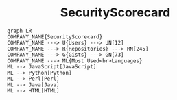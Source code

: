 <h1 align="center">SecurityScorecard</h1>

```mermaid
graph LR
COMPANY_NAME{SecurityScorecard}
COMPANY_NAME ---> U{Users} ---> UN[12]
COMPANY_NAME ---> R{Repositories} ---> RN[245]
COMPANY_NAME ---> G{Gists} ---> GN[73]
COMPANY_NAME ---> ML{Most Used<br>Languages}
ML --> JavaScript[JavaScript]
ML --> Python[Python]
ML --> Perl[Perl]
ML --> Java[Java]
ML --> HTML[HTML]
```
